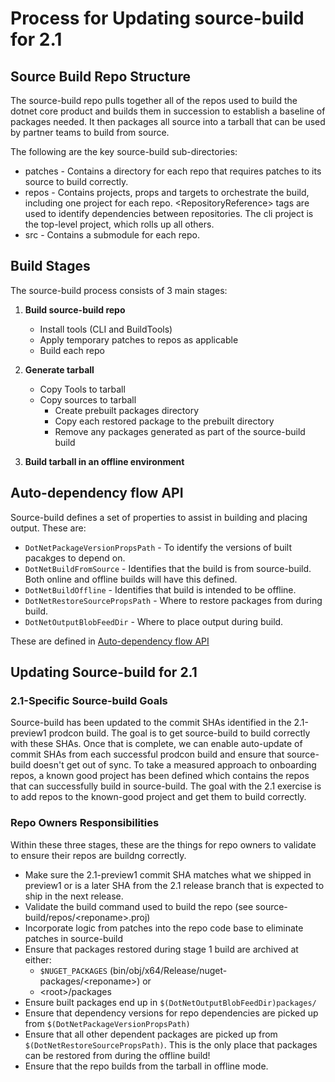 # Process for Updating source-build for 2.1

## Source Build Repo Structure

The source-build repo pulls together all of the repos used to build the dotnet core product and builds them in succession to establish a baseline of packages needed.  It then packages all source into a tarball that can be used by partner teams to build from source.

The following are the key source-build sub-directories:

* patches - Contains a directory for each repo that requires patches to its source to build correctly.
* repos - Contains projects, props and targets to orchestrate the build, including one project for each repo.  \<RepositoryReference> tags are used to identify dependencies between repositories.  The cli project is the top-level project, which rolls up all others.
* src - Contains a submodule for each repo.

## Build Stages

The source-build process consists of 3 main stages:

1. **Build source-build repo**

    * Install tools (CLI and BuildTools)
    * Apply temporary patches to repos as applicable
    * Build each repo

1. **Generate tarball**
    * Copy Tools to tarball
    * Copy sources to tarball
        * Create prebuilt packages directory
        * Copy each restored package to the prebuilt directory
        * Remove any packages generated as part of the source-build build

1. **Build tarball in an offline environment**

## Auto-dependency flow API

Source-build defines a set of properties to assist in building and placing output.  These are:

* `DotNetPackageVersionPropsPath` - To identify the versions of built pacakges to depend on.
* `DotNetBuildFromSource` - Identifies that the build is from source-build.  Both online and offline builds will have this defined.
* `DotNetBuildOffline` - Identifies that build is intended to be offline.
* `DotNetRestoreSourcePropsPath` - Where to restore packages from during build.
* `DotNetOutputBlobFeedDir` - Where to place output during build.

These are defined in [Auto-dependency flow API](https://github.com/dotnet/source-build/blob/dev/release/2.1/Documentation/auto-dependency-flow/api.md)

## Updating Source-build for 2.1

### 2.1-Specific Source-build Goals

Source-build has been updated to the commit SHAs identified in the 2.1-preview1 prodcon build.  The goal is to get source-build to build correctly with these SHAs.  Once that is complete, we can enable auto-update of commit SHAs from each successful prodcon build and ensure that source-build doesn't get out of sync.  To take a measured approach to onboarding repos, a known good project has been defined which contains the repos that can successfully build in source-build.  The goal with the 2.1 exercise is to add repos to the known-good project and get them to build correctly.

### Repo Owners Responsibilities

Within these three stages, these are the things for repo owners to validate to ensure their repos are buildng correctly.

* Make sure the 2.1-preview1 commit SHA matches what we shipped in preview1 or is a later SHA from the 2.1 release branch that is expected to ship in the next release.
* Validate the build command used to build the repo (see source-build/repos/\<reponame>.proj)
* Incorporate logic from patches into the repo code base to eliminate patches in source-build
* Ensure that packages restored during stage 1 build are archived at either:
  * `$NUGET_PACKAGES` (bin/obj/x64/Release/nuget-packages/\<reponame>) or
  * \<root>/packages
* Ensure built packages end up in `$(DotNetOutputBlobFeedDir)packages/`
* Ensure that dependency versions for repo dependencies are picked up from `$(DotNetPackageVersionPropsPath)`
* Ensure that all other dependent packages are picked up from `$(DotNetRestoreSourcePropsPath)`.  This is the only place that packages can be restored from during the offline build!
* Ensure that the repo builds from the tarball in offline mode.
